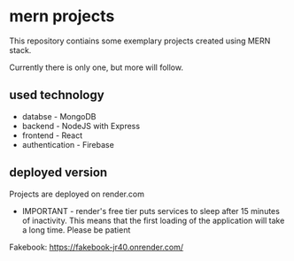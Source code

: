 # mern projects
This repository contiains some exemplary projects created using MERN stack.

Currently there is only one, but more will follow.

## used technology
- databse - MongoDB
- backend - NodeJS with Express
- frontend - React
- authentication - Firebase

## deployed version
Projects are deployed on render.com
- IMPORTANT - render's free tier puts services to sleep after 15 minutes of inactivity. This means that the first loading of the application will take a long time. Please be patient

Fakebook: https://fakebook-jr40.onrender.com/
